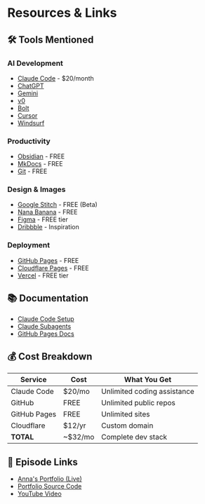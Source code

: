 # Resources & Links

## 🛠️ Tools Mentioned

### AI Development
- [Claude Code](https://claude.ai/code) - $20/month
- [ChatGPT](https://chat.openai.com)
- [Gemini](https://gemini.google.com)
- [v0](https://v0.dev)
- [Bolt](https://bolt.new)
- [Cursor](https://cursor.sh)
- [Windsurf](https://codeium.com/windsurf)

### Productivity
- [Obsidian](https://obsidian.md) - FREE
- [MkDocs](https://www.mkdocs.org) - FREE
- [Git](https://git-scm.com) - FREE

### Design & Images
- [Google Stitch](https://labs.google/stitch) - FREE (Beta)
- [Nana Banana](https://gemini.google.com) - FREE
- [Figma](https://figma.com) - FREE tier
- [Dribbble](https://dribbble.com) - Inspiration

### Deployment
- [GitHub Pages](https://pages.github.com) - FREE
- [Cloudflare Pages](https://pages.cloudflare.com) - FREE
- [Vercel](https://vercel.com) - FREE tier

## 📚 Documentation

- [Claude Code Setup](https://docs.anthropic.com/en/docs/claude-code/setup)
- [Claude Subagents](https://docs.anthropic.com/en/docs/claude-code/sub-agents)
- [GitHub Pages Docs](https://docs.github.com/pages)

## 💰 Cost Breakdown

| Service | Cost | What You Get |
|---------|------|--------------|
| Claude Code | $20/mo | Unlimited coding assistance |
| GitHub | FREE | Unlimited public repos |
| GitHub Pages | FREE | Unlimited sites |
| Cloudflare | $12/yr | Custom domain |
| **TOTAL** | ~$32/mo | Complete dev stack |

## 🔗 Episode Links

- [Anna's Portfolio (Live)](https://abyzova.com)
- [Portfolio Source Code](https://github.com/anton-abyzov/anna-portfolio)
- [YouTube Video](https://youtu.be/XUylfjtjv9g)